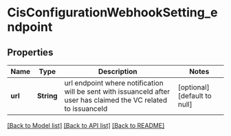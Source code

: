 # CisConfigurationWebhookSetting_endpoint

## Properties

| Name    | Type       | Description                                                                                                      | Notes                        |
| ------- | ---------- | ---------------------------------------------------------------------------------------------------------------- | ---------------------------- |
| **url** | **String** | url endpoint where notification will be sent with issuanceId after user has claimed the VC related to issuanceId | [optional] [default to null] |

[[Back to Model list]](../README.md#documentation-for-models) [[Back to API list]](../README.md#documentation-for-api-endpoints) [[Back to README]](../README.md)
